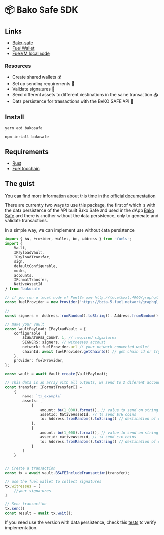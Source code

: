 # 📦 Bako Safe SDK

## Links

- [Bako-safe](https://safe.bako.global/)
- [Fuel Wallet](https://chrome.google.com/webstore/detail/fuel-wallet/dldjpboieedgcmpkchcjcbijingjcgok)
- [FuelVM local node](https://github.com/infinitybase/bako-safe/tree/master/docker/chain)

### Resources

- Create shared wallets 💰
- Set up sending requirements 🔧
- Validate signatures 🔏
- Send different assets to different destinations in the same transaction 📤
- Data persistence for transactions with the BAKO SAFE API 📝

## Install

```
yarn add bakosafe
```

```
npm install bakosafe
```

## Requirements

- [Rust](https://www.rust-lang.org/tools/install)
- [Fuel toochain](https://github.com/FuelLabs/fuelup)

## The guist

You can find more information about this time in the [official documentation](https://doc-safe.bako.global/)

There are currently two ways to use this package, the first of which is with the data persistence of the API built Bako Safe and used in the dApp [Bako Safe](https://safe.bako.global/) and there is another without
the data persistence, only to generate and validate transactions.

In a simple way, we can implement use without data persistence

```typescript
import { BN, Provider, Wallet, bn, Address } from 'fuels';
import {
    Vault,
    IPayloadVault,
    IPayloadTransfer,
    sign,
    defaultConfigurable,
    mocks,
    accounts,
    IFormatTransfer,
    NativeAssetId
} from 'bakosafe'

// if you run a local node of FuelVm use http://localhost:4000/graphql
const fuelProvider = new Provider('https://beta-5.fuel.network/graphql');

//
const signers = [Address.fromRandom().toString(), Address.fromRandom().toString()];

// make your vault
const VaultPayload: IPayloadVault = {
    configurable: {
        SIGNATURES_COUNT: 1, // required signatures
        SIGNERS: signers, // witnesses account
        network: fuelProvider.url // your network connected wallet
        chainId: await fuelProvider.getChainId() // get chain id or try 0 to fuel node
    },
    provider: fuelProvider,
};

const vault = await Vault.create(VaultPayload);

// This data is an array with all outputs, we send to 2 diferent accounts
const transfer: IFormatTransfer[] =
    {
        name: `tx_example`
        assets: [
            {
                amount: bn(1_000).format(), // value to send on string formatt
                assetId: NativeAssetId, // to send ETH coins
                to: Address.fromRandom().toString() // destination of coins
            },
            {
                amount: bn(1_000).format(), // value to send on string formatt
                assetId: NativeAssetId, // to send ETH coins
                to: Address.fromRandom().toString() // destination of coins
            }
        ]
    }


// Create a transaction
const tx = await vault.BSAFEIncludeTransaction(transfer);

// use the fuel wallet to collect signatures
tx.witnesses = [
    //your signatures
]

// Send transaction
tx.send()
const result = await tx.wait();
```

If you need use the version with data persistence, check this [tests](https://github.com/infinitybase/bako-safe/tree/master/packages/sdk/test/__tests__) to verify implementation.

